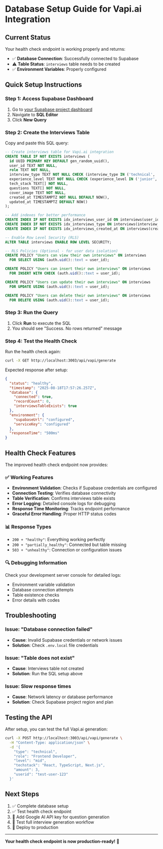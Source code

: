 # Database Setup Guide for Vapi.ai Integration

## Current Status
Your health check endpoint is working properly and returns:
- ✅ **Database Connection**: Successfully connected to Supabase
- ⚠️  **Table Status**: `interviews` table needs to be created
- ✅ **Environment Variables**: Properly configured

## Quick Setup Instructions

### Step 1: Access Supabase Dashboard
1. Go to [your Supabase project dashboard](https://supabase.com/dashboard)
2. Navigate to **SQL Editor**
3. Click **New Query**

### Step 2: Create the Interviews Table
Copy and paste this SQL query:

```sql
-- Create interviews table for Vapi.ai integration
CREATE TABLE IF NOT EXISTS interviews (
  id UUID PRIMARY KEY DEFAULT gen_random_uuid(),
  user_id TEXT NOT NULL,
  role TEXT NOT NULL,
  interview_type TEXT NOT NULL CHECK (interview_type IN ('technical', 'behavioral')),
  experience_level TEXT NOT NULL CHECK (experience_level IN ('junior', 'mid', 'senior')),
  tech_stack TEXT[] NOT NULL,
  questions TEXT[] NOT NULL,
  cover_image TEXT NOT NULL,
  created_at TIMESTAMPTZ NOT NULL DEFAULT NOW(),
  updated_at TIMESTAMPTZ DEFAULT NOW()
);

-- Add indexes for better performance
CREATE INDEX IF NOT EXISTS idx_interviews_user_id ON interviews(user_id);
CREATE INDEX IF NOT EXISTS idx_interviews_type ON interviews(interview_type);
CREATE INDEX IF NOT EXISTS idx_interviews_created_at ON interviews(created_at DESC);

-- Enable Row Level Security (RLS)
ALTER TABLE interviews ENABLE ROW LEVEL SECURITY;

-- RLS Policies (Optional - for user data isolation)
CREATE POLICY "Users can view their own interviews" ON interviews
  FOR SELECT USING (auth.uid()::text = user_id);

CREATE POLICY "Users can insert their own interviews" ON interviews
  FOR INSERT WITH CHECK (auth.uid()::text = user_id);

CREATE POLICY "Users can update their own interviews" ON interviews
  FOR UPDATE USING (auth.uid()::text = user_id);

CREATE POLICY "Users can delete their own interviews" ON interviews
  FOR DELETE USING (auth.uid()::text = user_id);
```

### Step 3: Run the Query
1. Click **Run** to execute the SQL
2. You should see "Success. No rows returned" message

### Step 4: Test the Health Check
Run the health check again:
```bash
curl -X GET http://localhost:3003/api/vapi/generate
```

Expected response after setup:
```json
{
  "status": "healthy",
  "timestamp": "2025-08-18T17:57:26.257Z",
  "database": {
    "connected": true,
    "recordCount": 0,
    "interviewsTableExists": true
  },
  "environment": {
    "supabaseUrl": "configured",
    "serviceKey": "configured"
  },
  "responseTime": "500ms"
}
```

## Health Check Features

The improved health check endpoint now provides:

### ✅ **Working Features**
- **Environment Validation**: Checks if Supabase credentials are configured
- **Connection Testing**: Verifies database connectivity
- **Table Verification**: Confirms interviews table exists
- **Error Logging**: Detailed console logs for debugging
- **Response Time Monitoring**: Tracks endpoint performance
- **Graceful Error Handling**: Proper HTTP status codes

### 📊 **Response Types**
- `200 + "healthy"`: Everything working perfectly
- `200 + "partially_healthy"`: Connected but table missing
- `503 + "unhealthy"`: Connection or configuration issues

### 🔍 **Debugging Information**
Check your development server console for detailed logs:
- Environment variable validation
- Database connection attempts
- Table existence checks
- Error details with codes

## Troubleshooting

### Issue: "Database connection failed"
- **Cause**: Invalid Supabase credentials or network issues
- **Solution**: Check `.env.local` file credentials

### Issue: "Table does not exist"
- **Cause**: Interviews table not created
- **Solution**: Run the SQL setup above

### Issue: Slow response times
- **Cause**: Network latency or database performance
- **Solution**: Check Supabase project region and plan

## Testing the API

After setup, you can test the full Vapi.ai generation:

```bash
curl -X POST http://localhost:3003/api/vapi/generate \
  -H "Content-Type: application/json" \
  -d '{
    "type": "technical",
    "role": "Frontend Developer",
    "level": "mid",
    "techstack": "React, TypeScript, Next.js",
    "amount": 3,
    "userid": "test-user-123"
  }'
```

## Next Steps

1. ✅ Complete database setup
2. ✅ Test health check endpoint
3. 🔄 Add Google AI API key for question generation
4. 🔄 Test full interview generation workflow
5. 🔄 Deploy to production

---

**Your health check endpoint is now production-ready!** 🚀